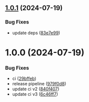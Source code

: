 ## [1.0.1](https://github.com/bartlomiej-kochanowicz/nextjs-headroom/compare/v1.0.0...v1.0.1) (2024-07-19)


### Bug Fixes

* update deps ([83e7e99](https://github.com/bartlomiej-kochanowicz/nextjs-headroom/commit/83e7e998b675bce4c56d495e5acc07c88b08e19b))

# 1.0.0 (2024-07-19)


### Bug Fixes

* ci ([29bffeb](https://github.com/bartlomiej-kochanowicz/nextjs-headroom/commit/29bffeb014ca0adf0aaaf14965429876b84ec450))
* release pipeline ([979f0d8](https://github.com/bartlomiej-kochanowicz/nextjs-headroom/commit/979f0d8ab0b075044179bf28d836d2e77f773ed9))
* update ci v2 ([840f407](https://github.com/bartlomiej-kochanowicz/nextjs-headroom/commit/840f407f1faf7aa360e0dd0d2e9838e8307a46bf))
* update ci v3 ([6c46ff7](https://github.com/bartlomiej-kochanowicz/nextjs-headroom/commit/6c46ff7dcfd9433014c5ac22afc05a975949740d))
